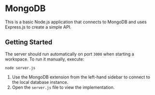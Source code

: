 # MongoDB

This is a basic Node.js application that connects to MongoDB and uses Express.js to create a simple API.

## Getting Started

The server should run automatically on port `3000` when starting a workspace. To run it manually, execute:

```
node server.js
```

1. Use the MongoDB extension from the left-hand sidebar to connect to the local database instance.
1. Open the `server.js` file to view the implementation.
